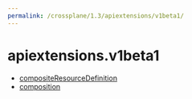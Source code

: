 ```yaml
---
permalink: /crossplane/1.3/apiextensions/v1beta1/
---
```


# apiextensions.v1beta1



* [compositeResourceDefinition](compositeResourceDefinition.md)
* [composition](composition.md)